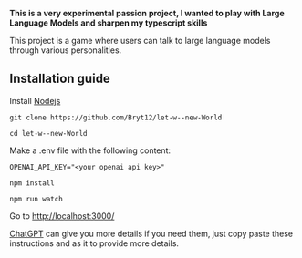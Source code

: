 **This is a very experimental passion project, I wanted to play with Large Language Models and sharpen my typescript skills**

This project is a game where users can talk to large language models through various personalities.

## Installation guide

Install [Nodejs](https://nodejs.org/en/download)

`git clone https://github.com/Bryt12/let-w--new-World`

`cd let-w--new-World`

Make a .env file with the following content:

```
OPENAI_API_KEY="<your openai api key>"
```

`npm install`

`npm run watch`

Go to [http://localhost:3000/](http://localhost:3000/)

[ChatGPT](http://chat.openai.com/) can give you more details if you need them, just copy paste these instructions and as it to provide more details.
